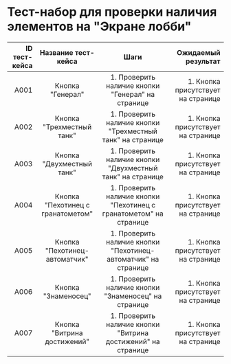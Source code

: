 # **Тест-набор для проверки наличия элементов на "Экране лобби"**

| ID тест-кейса |        Название тест-кейса        |                                Шаги                                |                Ожидаемый результат |
| ------------: | :-------------------------------: | :----------------------------------------------------------------: | ---------------------------------: |
|          A001 |         Кнопка "Генерал"          |         1. Проверить наличие кнопки "Генерал" на странице          | 1. Кнопка присутствует на странице |
|          A002 |     Кнопка "Трехместный танк"     |     1. Проверить наличие кнопки "Трехместный танк" на странице     | 1. Кнопка присутствует на странице |
|          A003 |     Кнопка "Двухместный танк"     |     1. Проверить наличие кнопки "Двухместный танк" на странице     | 1. Кнопка присутствует на странице |
|          A004 | Кнопка "Пехотинец с гранатометом" | 1. Проверить наличие кнопки "Пехотинец с гранатометом" на странице | 1. Кнопка присутствует на странице |
|          A005 |   Кнопка "Пехотинец-автоматчик"   |   1. Проверить наличие кнопки "Пехотинец-автоматчик" на странице   | 1. Кнопка присутствует на странице |
|          A006 |        Кнопка "Знаменосец"        |        1. Проверить наличие кнопки "Знаменосец" на странице        | 1. Кнопка присутствует на странице |
|          A007 |    Кнопка "Витрина достижений"    |    1. Проверить наличие кнопки "Витрина достижений" на странице    | 1. Кнопка присутствует на странице |
